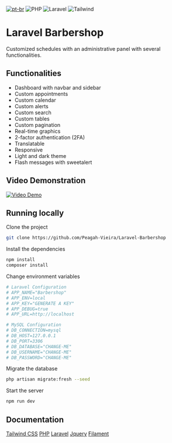 [![pt-br](https://img.shields.io/badge/lang-pt--br-green.svg)](https://github.com/Peagah-Vieira/Laravel-Barbershop/blob/master/README-br.md)
![PHP](https://img.shields.io/badge/PHP-777BB4?style=for-the-badge&logo=php&logoColor=white)
![Laravel](https://img.shields.io/badge/Laravel-FF2D20?style=for-the-badge&logo=laravel&logoColor=white)
![Tailwind](https://img.shields.io/badge/Tailwind_CSS-38B2AC?style=for-the-badge&logo=tailwind-css&logoColor=white)
# Laravel Barbershop

Customized schedules with an administrative panel with several functionalities.

## Functionalities

- Dashboard with navbar and sidebar
- Custom appointments
- Custom calendar
- Custom alerts
- Custom search
- Custom tables
- Custom pagination
- Real-time graphics
- 2-factor authentication (2FA)
- Translatable
- Responsive
- Light and dark theme
- Flash messages with sweetalert

## Video Demonstration

[![Video Demo](https://github.com/Peagah-Vieira/Laravel-Barbershop/assets/105545343/c7289c8c-aa7c-47b5-b778-d29601370c93)](https://www.youtube.com/watch?v=hwnjnKsOFYg)

## Running locally

Clone the project

```bash
git clone https://github.com/Peagah-Vieira/Laravel-Barbershop
```

Install the dependencies

```bash
npm install 
composer install
```

Change environment variables

```bash
# Laravel Configuration
# APP_NAME="Barbershop"
# APP_ENV=local
# APP_KEY="GENERATE A KEY"
# APP_DEBUG=true
# APP_URL=http://localhost

# MySQL Configuration
# DB_CONNECTION=mysql
# DB_HOST=127.0.0.1
# DB_PORT=3306
# DB_DATABASE="CHANGE-ME"
# DB_USERNAME="CHANGE-ME"
# DB_PASSWORD="CHANGE-ME"
```

Migrate the database

```bash
php artisan migrate:fresh --seed
```

Start the server

```bash
npm run dev
```

## Documentation

[Tailwind CSS](https://tailwindcss.com)
[PHP](https://www.php.net)
[Laravel](https://laravel.com)
[Jquery](https://jquery.com)
[Filament](https://filamentphp.com)
